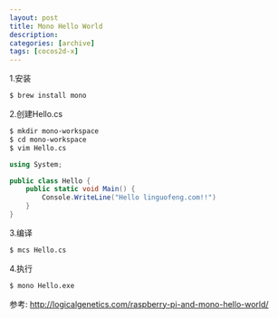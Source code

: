```yaml
---
layout: post
title: Mono Hello World
description:
categories: [archive]
tags: [cocos2d-x]
---
```


1.安装

```bash
$ brew install mono
```

2.创建Hello.cs

```bash
$ mkdir mono-workspace
$ cd mono-workspace
$ vim Hello.cs
```

```csharp
using System;

public class Hello {
    public static void Main() {
        Console.WriteLine("Hello linguofeng.com!!")
    }
}
```

3.编译

```bash
$ mcs Hello.cs
```

4.执行

```bash
$ mono Hello.exe
```

参考: http://logicalgenetics.com/raspberry-pi-and-mono-hello-world/

